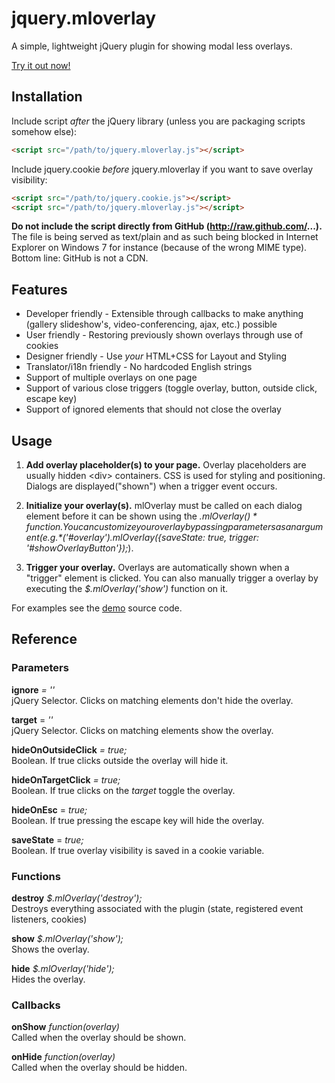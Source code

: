 jquery.mloverlay
================

A simple, lightweight jQuery plugin for showing modal less overlays.

[Try it out now!](http://mloverlay.mythli.net)

## Installation

Include script *after* the jQuery library (unless you are packaging scripts somehow else):
```html
<script src="/path/to/jquery.mloverlay.js"></script>
```
Include jquery.cookie *before* jquery.mloverlay if you want to save overlay visibility:
```html
<script src="/path/to/jquery.cookie.js"></script>
<script src="/path/to/jquery.mloverlay.js"></script>
```

**Do not include the script directly from GitHub (http://raw.github.com/...).** The file is being served as text/plain and as such being blocked
in Internet Explorer on Windows 7 for instance (because of the wrong MIME type). Bottom line: GitHub is not a CDN.

## Features

- Developer friendly - Extensible through callbacks to make anything (gallery slideshow's, video-conferencing, ajax, etc.) possible
- User friendly - Restoring previously shown overlays through use of cookies
- Designer friendly - Use *your* HTML+CSS for Layout and Styling
- Translator/i18n friendly - No hardcoded English strings 
- Support of multiple overlays on one page
- Support of various close triggers (toggle overlay, button, outside click, escape key)
- Support of ignored elements that should not close the overlay

## Usage

1.  **Add overlay placeholder(s) to your page.** Overlay placeholders are usually hidden \<div> containers. CSS is used for styling and positioning. Dialogs are displayed("shown") when a trigger event occurs.

2.  **Initialize your overlay(s).** mlOverlay must be called on each dialog element before it can be shown using the *$.mlOverlay()* function. You can customize your overlay by passing parameters as an argument (e.g. *$('#overlay').mlOverlay({saveState: true, trigger: '#showOverlayButton'});*).  

3.  **Trigger your overlay.** Overlays are automatically shown when a "trigger" element is clicked. You can also manually trigger a overlay by executing the *$.mlOverlay('show')* function on it.

For examples see the [demo](https://github.com/Mythli/jquery.mloverlay/blob/master/index.html) source code.

## Reference

### Parameters

**ignore** *= ''*  
jQuery Selector. Clicks on matching elements don't hide the overlay.  

**target** = *''*  
jQuery Selector. Clicks on matching elements show the overlay.  

**hideOnOutsideClick** *= true;*  
Boolean. If true clicks outside the overlay will hide it.  

**hideOnTargetClick** *= true;*  
Boolean. If true clicks on the *target* toggle the overlay.  

**hideOnEsc** = *true;*  
Boolean. If true pressing the escape key will hide the overlay.  

**saveState** = *true;*  
Boolean. If true overlay visibility is saved in a cookie variable.  

### Functions

**destroy** *$.mlOverlay('destroy');*  
Destroys everything associated with the plugin (state, registered event listeners, cookies)

**show** *$.mlOverlay('show');*  
Shows the overlay.

**hide** *$.mlOverlay('hide');*  
Hides the overlay.

### Callbacks

**onShow**  *function(overlay)*  
Called when the overlay should be shown.  

**onHide**  *function(overlay)*  
Called when the overlay should be hidden.

